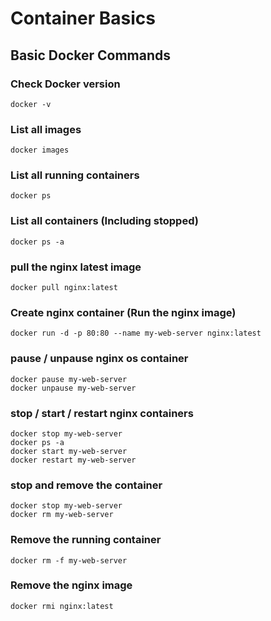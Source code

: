 # Container Basics
## Basic Docker Commands
### Check Docker version
```
docker -v
```
### List all images
```
docker images
```
### List all running containers
```
docker ps
```
### List all containers (Including stopped)
```
docker ps -a
```
### pull the nginx latest image
```
docker pull nginx:latest
```
### Create nginx container (Run the nginx image)
```
docker run -d -p 80:80 --name my-web-server nginx:latest
```
### pause / unpause nginx os container
```
docker pause my-web-server
docker unpause my-web-server
```
### stop / start / restart nginx containers
```
docker stop my-web-server
docker ps -a
docker start my-web-server
docker restart my-web-server
```
### stop and remove the container
```
docker stop my-web-server
docker rm my-web-server
```
### Remove the running container
```
docker rm -f my-web-server
```
### Remove the nginx image
```
docker rmi nginx:latest
```